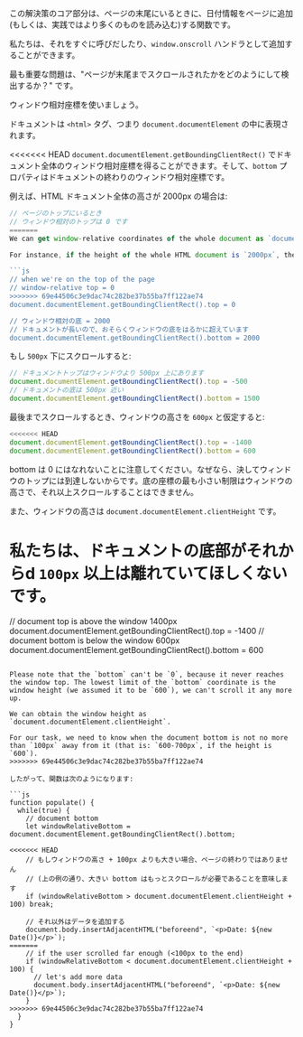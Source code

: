 この解決策のコア部分は、ページの末尾にいるときに、日付情報をページに追加(もしくは、実践ではより多くのものを読み込む)する関数です。

私たちは、それをすぐに呼びだしたり、`window.onscroll` ハンドラとして追加することができます。

最も重要な問題は、"ページが末尾までスクロールされたかをどのようにして検出するか？" です。

ウィンドウ相対座標を使いましょう。

ドキュメントは `<html>` タグ、つまり  `document.documentElement` の中に表現されます。

<<<<<<< HEAD
`document.documentElement.getBoundingClientRect()` でドキュメント全体のウィンドウ相対座標を得ることができます。そして、`bottom` プロパティはドキュメントの終わりのウィンドウ相対座標です。

例えば、HTML ドキュメント全体の高さが 2000px の場合は:

```js
// ページのトップにいるとき
// ウィンドウ相対のトップは 0 です
=======
We can get window-relative coordinates of the whole document as `document.documentElement.getBoundingClientRect()`, the `bottom` property will be window-relative coordinate of the document bottom.

For instance, if the height of the whole HTML document is `2000px`, then:

```js
// when we're on the top of the page
// window-relative top = 0
>>>>>>> 69e44506c3e9dac74c282be37b55ba7ff122ae74
document.documentElement.getBoundingClientRect().top = 0

// ウィンドウ相対の底 = 2000
// ドキュメントが長いので、おそらくウィンドウの底をはるかに超えています
document.documentElement.getBoundingClientRect().bottom = 2000
```

もし `500px` 下にスクロールすると:

```js
// ドキュメントトップはウィンドウより 500px 上にあります
document.documentElement.getBoundingClientRect().top = -500
// ドキュメントの底は 500px 近い
document.documentElement.getBoundingClientRect().bottom = 1500
```

最後までスクロールするとき、ウィンドウの高さを `600px` と仮定すると:


```js
<<<<<<< HEAD
document.documentElement.getBoundingClientRect().top = -1400
document.documentElement.getBoundingClientRect().bottom = 600
```

bottom は 0 にはなれないことに注意してください。なぜなら、決してウィンドウのトップには到達しないからです。底の座標の最も小さい制限はウィンドウの高さで、それ以上スクロールすることはできません。

また、ウィンドウの高さは `document.documentElement.clientHeight` です。

私たちは、ドキュメントの底部がそれからd `100px` 以上は離れていてほしくないです。
=======
// document top is above the window 1400px
document.documentElement.getBoundingClientRect().top = -1400
// document bottom is below the window 600px
document.documentElement.getBoundingClientRect().bottom = 600
```

Please note that the `bottom` can't be `0`, because it never reaches the window top. The lowest limit of the `bottom` coordinate is the window height (we assumed it to be `600`), we can't scroll it any more up.

We can obtain the window height as `document.documentElement.clientHeight`.

For our task, we need to know when the document bottom is not no more than `100px` away from it (that is: `600-700px`, if the height is `600`).
>>>>>>> 69e44506c3e9dac74c282be37b55ba7ff122ae74

したがって、関数は次のようになります:

```js
function populate() {
  while(true) {
    // document bottom
    let windowRelativeBottom = document.documentElement.getBoundingClientRect().bottom;

<<<<<<< HEAD
    // もしウィンドウの高さ + 100px よりも大きい場合、ページの終わりではありません
    // (上の例の通り、大きい bottom はもっとスクロールが必要であることを意味します
    if (windowRelativeBottom > document.documentElement.clientHeight + 100) break;

    // それ以外はデータを追加する
    document.body.insertAdjacentHTML("beforeend", `<p>Date: ${new Date()}</p>`);
=======
    // if the user scrolled far enough (<100px to the end)
    if (windowRelativeBottom < document.documentElement.clientHeight + 100) {
      // let's add more data
      document.body.insertAdjacentHTML("beforeend", `<p>Date: ${new Date()}</p>`);
    }
>>>>>>> 69e44506c3e9dac74c282be37b55ba7ff122ae74
  }
}
```
